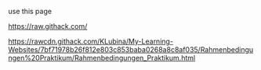 use this page

https://raw.githack.com/

https://rawcdn.githack.com/KLubina/My-Learning-Websites/7bf71978b26f812e803c853baba0268a8c8af035/Rahmenbedingungen%20Praktikum/Rahmenbedingungen_Praktikum.html
